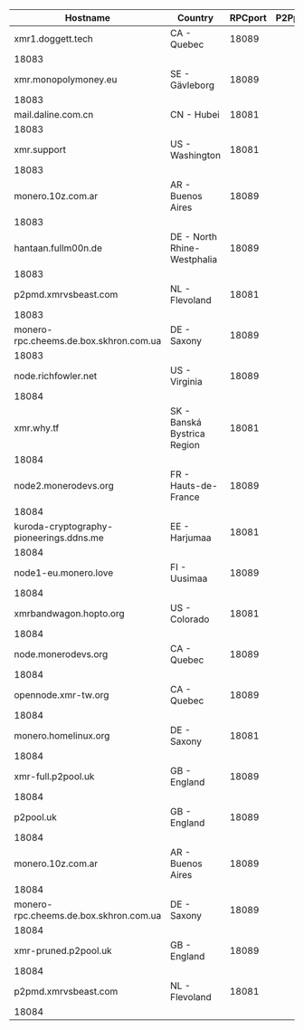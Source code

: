 Hostname | Country | RPCport | P2Pport
--- | --- | --- | ---
xmr1.doggett.tech | CA - Quebec | 18089
 | 18083
xmr.monopolymoney.eu | SE - Gävleborg | 18089
 | 18083
mail.daline.com.cn | CN - Hubei | 18081
 | 18083
xmr.support | US - Washington | 18081
 | 18083
monero.10z.com.ar | AR - Buenos Aires | 18089
 | 18083
hantaan.fullm00n.de | DE - North Rhine-Westphalia | 18089
 | 18083
p2pmd.xmrvsbeast.com | NL - Flevoland | 18081
 | 18083
monero-rpc.cheems.de.box.skhron.com.ua | DE - Saxony | 18089
 | 18083
node.richfowler.net | US - Virginia | 18089
 | 18084
xmr.why.tf | SK - Banská Bystrica Region | 18081
 | 18084
node2.monerodevs.org | FR - Hauts-de-France | 18089
 | 18084
kuroda-cryptography-pioneerings.ddns.me | EE - Harjumaa | 18081
 | 18084
node1-eu.monero.love | FI - Uusimaa | 18089
 | 18084
xmrbandwagon.hopto.org | US - Colorado | 18081
 | 18084
node.monerodevs.org | CA - Quebec | 18089
 | 18084
opennode.xmr-tw.org | CA - Quebec | 18089
 | 18084
monero.homelinux.org | DE - Saxony | 18081
 | 18084
xmr-full.p2pool.uk | GB - England | 18089
 | 18084
p2pool.uk | GB - England | 18089
 | 18084
monero.10z.com.ar | AR - Buenos Aires | 18089
 | 18084
monero-rpc.cheems.de.box.skhron.com.ua | DE - Saxony | 18089
 | 18084
xmr-pruned.p2pool.uk | GB - England | 18089
 | 18084
p2pmd.xmrvsbeast.com | NL - Flevoland | 18081
 | 18084
